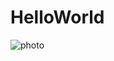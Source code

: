 # HelloWorld
![photo](https://github.com/Timejzk/HelloWorld/blob/master/photo/%24%7BF6NKUEALKLGMHNLWQNV7.png)
